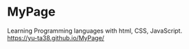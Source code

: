 # MyPage
Learning Programming languages with html, CSS, JavaScript.  
https://yu-ta38.github.io/MyPage/
